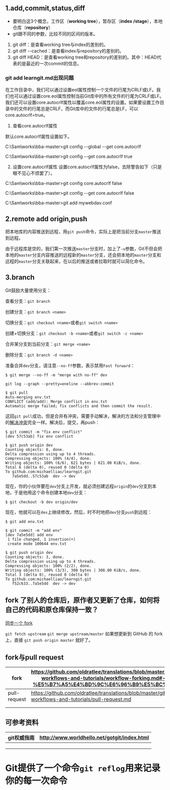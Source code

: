 ## 1.add,commit,status,diff

- 要明白这3个概念，工作区（**working tree**），暂存区（**index /stage**），本地仓库（**repository**）
- git跟不同的参数，比较不同的区间的版本。
1. git diff：是查看working tree与index的差别的。
2. git diff --cached：是查看index与repository的差别的。
3. git diff HEAD：是查看working tree和repository的差别的。其中：HEAD代表的是最近的一次commit的信息。

### git add learngit.md出现问题

在工作目录中，我们可以通过设置eol属性控制一个文件的行尾为CRLF或LF。我们也可以通过设置core.eol属性控制当前Git库中的所有文件的行尾为CRLF或LF。我们还可以设置core.autocrlf属性以覆盖core.eol属性的设置。如果要设置工作目录中的文件的行尾总是CRLF，而Git库中的文件的行尾总是LF，可以core.autocrlf=true。

1. 查看core.autocrlf属性

默认core.autocrlf属性设置如下。

C:\Sam\works\bba-master>git config --global --get core.autocrlf

C:\Sam\works\bba-master>git config --get core.autocrlf
true

2. 设置core.autocrlf属性
   设置core.autocrlf属性为false，去除警告如下（只是眼不见心不烦罢了）。

C:\Sam\works\bba-master>git config core.autocrlf false

C:\Sam\works\bba-master>git config --get core.autocrlf
false

C:\Sam\works\bba-master>git add mywebdav.conf

## 2.remote add origin,push

把本地库的内容推送到远程，用`git push`命令，实际上是把当前分支`master`推送到远程。

由于远程库是空的，我们第一次推送`master`分支时，加上了`-u`参数，Git不但会把本地的`master`分支内容推送的远程新的`master`分支，还会把本地的`master`分支和远程的`master`分支关联起来，在以后的推送或者拉取时就可以简化命令。

## 3.branch

Git鼓励大量使用分支：

查看分支：`git branch`

创建分支：`git branch <name>`

切换分支：`git checkout <name>`或者`git switch <name>`

创建+切换分支：`git checkout -b <name>`或者`git switch -c <name>`

合并某分支到当前分支：`git merge <name>`

删除分支：`git branch -d <name>`

准备合并`dev`分支，请注意`--no-ff`参数，表示禁用`Fast forward`：

```
$ git merge --no-ff -m "merge with no-ff" dev
```

```
git log --graph --pretty=oneline --abbrev-commit
```

```
$ git pull
Auto-merging env.txt
CONFLICT (add/add): Merge conflict in env.txt
Automatic merge failed; fix conflicts and then commit the result.
```

这回`git pull`成功，但是合并有冲突，需要手动解决，解决的方法和分支管理中的[解决冲突](http://www.liaoxuefeng.com/wiki/896043488029600/900004111093344)完全一样。解决后，提交，再push：

```
$ git commit -m "fix env conflict"
[dev 57c53ab] fix env conflict

$ git push origin dev
Counting objects: 6, done.
Delta compression using up to 4 threads.
Compressing objects: 100% (4/4), done.
Writing objects: 100% (6/6), 621 bytes | 621.00 KiB/s, done.
Total 6 (delta 0), reused 0 (delta 0)
To github.com:michaelliao/learngit.git
   7a5e5dd..57c53ab  dev -> dev
```

现在，你的小伙伴要在`dev`分支上开发，就必须创建远程`origin`的`dev`分支到本地，于是他用这个命令创建本地`dev`分支：

```
$ git checkout -b dev origin/dev
```

现在，他就可以在`dev`上继续修改，然后，时不时地把`dev`分支`push`到远程：

```
$ git add env.txt

$ git commit -m "add env"
[dev 7a5e5dd] add env
 1 file changed, 1 insertion(+)
 create mode 100644 env.txt

$ git push origin dev
Counting objects: 3, done.
Delta compression using up to 4 threads.
Compressing objects: 100% (2/2), done.
Writing objects: 100% (3/3), 308 bytes | 308.00 KiB/s, done.
Total 3 (delta 0), reused 0 (delta 0)
To github.com:michaelliao/learngit.git
   f52c633..7a5e5dd  dev -> dev
```

## fork 了别人的仓库后，原作者又更新了仓库，如何将自己的代码和原仓库保持一致？

[同步一个 fork](https://gaohaoyang.github.io/2015/04/12/Syncing-a-fork/)

`git fetch upstream` `git merge upstream/master` 如果想更新到 GitHub 的 fork 上，直接 `git push origin master` 就好了。

## fork与pull request

| fork         | https://github.com/oldratlee/translations/blob/master/git-workflows-and-tutorials/workflow-forking.md#-%E5%B7%A5%E4%BD%9C%E6%96%B9%E5%BC%8F |
| ------------ | ------------------------------------------------------------------------------------------------------------------------------------------- |
| pull-request | https://github.com/oldratlee/translations/blob/master/git-workflows-and-tutorials/pull-request.md                                           |
|              |                                                                                                                                             |
|              |                                                                                                                                             |

## 可参考资料

| git权威指南 | http://www.worldhello.net/gotgit/index.html |
| ------- | ------------------------------------------- |
|         |                                             |
|         |                                             |
|         |                                             |

# Git提供了一个命令`git reflog`用来记录你的每一次命令
